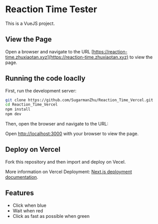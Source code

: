 # Reaction Time Tester

This is a VueJS project.

## View the Page
Open a browser and navigate to the URL [https://reaction-time.zhuxiaotan.xyz](https://reaction-time.zhuxiaotan.xyz) to view the page.

## Running the code loaclly

First, run the development server:

```bash
git clone https://github.com/SugarmanZhu/Reaction_Time_Vercel.git
cd Reaction_Time_Vercel
npm install
npm dev
```

Then, open the browser and navigate to the URL:

Open [http://localhost:3000](http://localhost:3000) with your browser to view the page.

## Deploy on Vercel

Fork this repository and then import and deploy on Vecel.

More information on Vercel Deployment: [Next.js deployment documentation](https://nextjs.org/docs/deployment).

## Features
- Click when blue
- Wait when red
- Click as fast as possible when green
